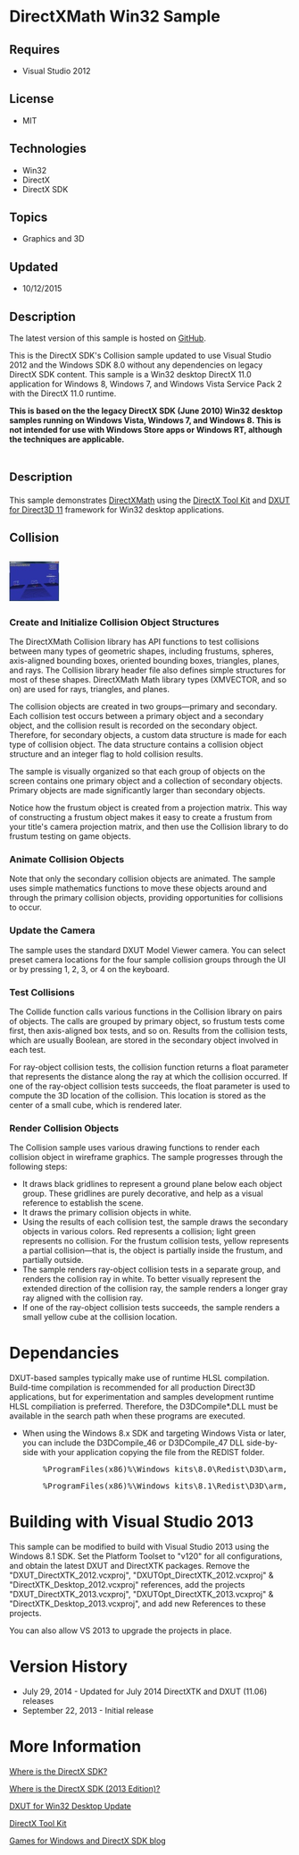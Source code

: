 # DirectXMath Win32 Sample
## Requires
- Visual Studio 2012
## License
- MIT
## Technologies
- Win32
- DirectX
- DirectX SDK
## Topics
- Graphics and 3D
## Updated
- 10/12/2015
## Description

<p>The latest version of this sample is hosted on <a href="https://github.com/walbourn/directx-sdk-samples">
GitHub</a>.</p>
<p>This is the DirectX SDK's Collision sample updated to use Visual Studio 2012 and the Windows SDK 8.0 without any dependencies on legacy DirectX SDK content. This sample is a Win32 desktop DirectX 11.0 application for Windows 8, Windows 7, and Windows Vista
 Service Pack 2 with the DirectX 11.0 runtime.&nbsp;</p>
<p><strong>This is based on the the legacy DirectX SDK (June 2010) Win32 desktop samples running on Windows Vista, Windows 7, and Windows 8. This is not intended for use with Windows Store apps or Windows RT, although the techniques are applicable.</strong></p>
<h1><span style="font-size:20px; font-weight:bold">Description</span></h1>
<p>This sample demonstrates <a href="http://blogs.msdn.com/b/chuckw/archive/2012/03/27/introducing-directxmath.aspx">
DirectXMath</a> using the&nbsp;<a href="http://go.microsoft.com/fwlink/?LinkId=248929">DirectX Tool Kit</a> and
<a href="http://go.microsoft.com/fwlink/?LinkId=320437">DXUT for Direct3D 11</a>&nbsp;framework for Win32 desktop applications.</p>
<h2>Collision</h2>
<h2><img id="96797" src="96797-collision.jpg" alt="" width="89" height="71"></h2>
<h3>Create and Initialize Collision Object Structures</h3>
<p>The DirectXMath Collision library has API functions to test collisions between many types of geometric shapes, including frustums, spheres, axis-aligned bounding boxes, oriented bounding boxes, triangles, planes, and rays. The Collision library header file
 also defines simple structures for most of these shapes. DirectXMath Math library types (XMVECTOR, and so on) are used for rays, triangles, and planes.</p>
<p>The collision objects are created in two groups&mdash;primary and secondary. Each collision test occurs between a primary object and a secondary object, and the collision result is recorded on the secondary object. Therefore, for secondary objects, a custom
 data structure is made for each type of collision object. The data structure contains a collision object structure and an integer flag to hold collision results.</p>
<p>The sample is visually organized so that each group of objects on the screen contains one primary object and a collection of secondary objects. Primary objects are made significantly larger than secondary objects.</p>
<p>Notice how the frustum object is created from a projection matrix. This way of constructing a frustum object makes it easy to create a frustum from your title's camera projection matrix, and then use the Collision library to do frustum testing on game objects.</p>
<h3>Animate Collision Objects</h3>
<p>Note that only the secondary collision objects are animated. The sample uses simple mathematics functions to move these objects around and through the primary collision objects, providing opportunities for collisions to occur.</p>
<h3>Update the Camera</h3>
<p>The sample uses the standard DXUT Model Viewer camera. You can select preset camera locations for the four sample collision groups through the UI or by pressing 1, 2, 3, or 4 on the keyboard.</p>
<h3>Test Collisions</h3>
<p>The Collide function calls various functions in the Collision library on pairs of objects. The calls are grouped by primary object, so frustum tests come first, then axis-aligned box tests, and so on. Results from the collision tests, which are usually Boolean,
 are stored in the secondary object involved in each test.</p>
<p>For ray-object collision tests, the collision function returns a float parameter that represents the distance along the ray at which the collision occurred. If one of the ray-object collision tests succeeds, the float parameter is used to compute the 3D
 location of the collision. This location is stored as the center of a small cube, which is rendered later.</p>
<h3>Render Collision Objects</h3>
<p>The Collision sample uses various drawing functions to render each collision object in wireframe graphics. The sample progresses through the following steps:</p>
<ul>
<li>It draws black gridlines to represent a ground plane below each object group. These gridlines are purely decorative, and help as a visual reference to establish the scene.
</li><li>It draws the primary collision objects in white. </li><li>Using the results of each collision test, the sample draws the secondary objects in various colors. Red represents a collision; light green represents no collision. For the frustum collision tests, yellow represents a partial collision&mdash;that is, the
 object is partially inside the frustum, and partially outside. </li><li>The sample renders ray-object collision tests in a separate group, and renders the collision ray in white. To better visually represent the extended direction of the collision ray, the sample renders a longer gray ray aligned with the collision ray.
</li><li>If one of the ray-object collision tests succeeds, the sample renders a small yellow cube at the collision location.
</li></ul>
<h1>Dependancies</h1>
<p>DXUT-based samples typically make use of runtime HLSL compilation. Build-time compilation is recommended for all production Direct3D applications, but for experimentation and samples development runtime HLSL compiliation is preferred. Therefore, the D3DCompile*.DLL
 must be available in the search path when these programs are executed.</p>
<ul>
<li>When using the Windows 8.x SDK and targeting Windows Vista or later, you can include the D3DCompile_46 or D3DCompile_47 DLL side-by-side with your application copying the file from the REDIST folder.
</li></ul>
<pre style="padding-left:60px">%ProgramFiles(x86)%\Windows kits\8.0\Redist\D3D\arm, x86 or x64</pre>
<pre style="padding-left:60px">%ProgramFiles(x86)%\Windows kits\8.1\Redist\D3D\arm, x86 or x64</pre>
<h1>Building with Visual Studio 2013</h1>
<p>This sample can be modified to build with Visual Studio 2013 using the Windows 8.1 SDK. Set the Platform Toolset to &quot;v120&quot; for all configurations, and obtain the latest DXUT and DirectXTK packages. Remove the &quot;DXUT_DirectXTK_2012.vcxproj&quot;, &quot;DXUTOpt_DirectXTK_2012.vcxproj&quot;
 &amp; &quot;DirectXTK_Desktop_2012.vcxproj&quot; references, add the projects &quot;DXUT_DirectXTK_2013.vcxproj&quot;, &quot;DXUTOpt_DirectXTK_2013.vcxproj&quot; &amp; &quot;DirectXTK_Desktop_2013.vcxproj&quot;, and add new References to these projects.</p>
<p>You can also allow VS 2013 to upgrade the projects in place.</p>
<h1>Version History</h1>
<ul>
<li>July 29, 2014 - Updated for July 2014 DirectXTK and DXUT (11.06) releases </li><li>September 22, 2013 - Initial release </li></ul>
<h1>More Information</h1>
<p><a href="http://blogs.msdn.com/b/chuckw/archive/2012/03/22/where-is-the-directx-sdk.aspx">Where is the DirectX SDK?</a></p>
<p><a href="http://blogs.msdn.com/b/chuckw/archive/2013/07/01/where-is-the-directx-sdk-2013-edition.aspx">Where is the DirectX SDK (2013 Edition)?</a>&nbsp;</p>
<p><a href="http://blogs.msdn.com/b/chuckw/archive/2013/09/14/dxut-for-win32-desktop-update.aspx">DXUT for Win32 Desktop Update</a></p>
<p><a href="https://directxtk.codeplex.com/">DirectX Tool Kit</a></p>
<p><a href="http://blogs.msdn.com/b/chuckw/">Games for Windows and DirectX SDK blog</a></p>
